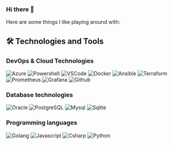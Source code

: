 ### Hi there 👋

<!--
**rlawre/rlawre** is a ✨ _special_ ✨ repository because its `README.md` (this file) appears on your GitHub profile.

Here are some ideas to get you started:

- 🔭 I’m currently working on ...
- 🌱 I’m currently learning ...
- 👯 I’m looking to collaborate on ...
- 🤔 I’m looking for help with ...
- 💬 Ask me about ...
- 📫 How to reach me: ...
- 😄 Pronouns: ...
- ⚡ Fun fact: ...
-->
Here are some things I like playing around with:

## 🛠️ Technologies and Tools
### DevOps & Cloud Technologies
<p>

  <img alt="Azure" src="https://img.shields.io/badge/Microsoft_Azure-0089D6?style=flat&logo=microsoft-azure&logoColor=white" />  
 <img alt="Powershell" src="  https://img.shields.io/badge/Powershell-2CA5E0?style=flat&logo=powershell&logoColor=white" />
  <img alt="VSCode" src="https://img.shields.io/badge/-VSCode-007ACC?style=flat&logo=visual-studio-code&logoColor=white" />  
  <img alt="Docker" src="https://img.shields.io/badge/-Docker-2496ED?style=flat&logo=docker&logoColor=white" />
  <img alt="Ansible" src="https://img.shields.io/badge/-Ansible-EE0000?style=flat&logo=ansible&logoColor=white" />
  <img alt="Terraform" src="https://img.shields.io/badge/-Terraform-7B42BC?style=flat&logo=terraform&logoColor=white" />
  <img alt="Prometheus" src="https://img.shields.io/badge/-Prometheus-E6522C?style=flat&logo=prometheus&logoColor=white" />
  <img alt="Grafana" src="https://img.shields.io/badge/-Grafana-F46800?style=flat&logo=grafana&logoColor=white" />
   <img alt="Github" src="https://img.shields.io/badge/github-%23121011.svg?style=flat&logo=github&logoColor=white" />
</p>

### Database technologies
  <img alt="Oracle" src="https://img.shields.io/badge/Oracle-F80000?style=flat&logo=oracle&logoColor=black" />
    <img alt="PostgreSQL" src="https://img.shields.io/badge/PostgreSQL-316192?style=flat&logo=postgresql&logoColor=white" />
   <img alt="Mysql" src="https://img.shields.io/badge/MySQL-00000F?style=flat&logo=mysql&logoColor=white" />
  <img alt="Sqlite" src="https://img.shields.io/badge/sqlite-%2307405e.svg?style=flat&logo=sqlite&logoColor=white" />

### Programming languages
<img alt="Golang" src="https://img.shields.io/badge/go-%2300ADD8.svg?style=flat&logo=go&logoColor=white" />
<img alt="Javascript" src="https://img.shields.io/badge/javascript-%23323330.svg?style=flat&logo=javascript&logoColor=%23F7DF1E" />
<img alt="Csharp" src="https://img.shields.io/badge/c%23-%23239120.svg?style=flat&logo=c-sharp&logoColor=white" />
<img alt="Python" src="https://img.shields.io/badge/python-3670A0?style=flat&logo=python&logoColor=ffdd54" />

